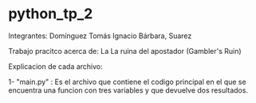 # python_tp_2

Integrantes:
	    Domínguez Tomás Ignacio
	    Bárbara, Suarez

Trabajo pracitco acerca de:
			    La La ruina del apostador (Gambler's Ruin)

Explicacion de cada archivo:

1- "main.py" : Es el archivo que contiene el codigo principal en el que se encuentra una funcion
	       con tres variables y que devuelve dos resultados.